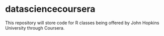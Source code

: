 datasciencecoursera
===================

This repository will store code for R classes being offered by John Hopkins University through Coursera.
